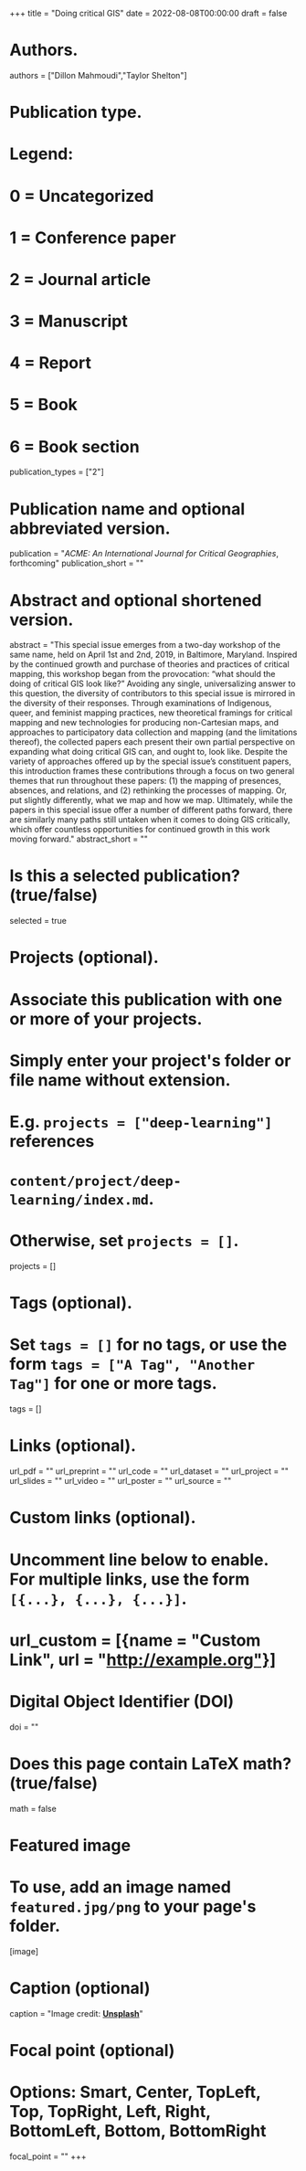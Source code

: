 +++
title = "Doing critical GIS"
date = 2022-08-08T00:00:00
draft = false

# Authors.
authors = ["Dillon Mahmoudi","Taylor Shelton"]

# Publication type.
# Legend:
# 0 = Uncategorized
# 1 = Conference paper
# 2 = Journal article
# 3 = Manuscript
# 4 = Report
# 5 = Book
# 6 = Book section
publication_types = ["2"]

# Publication name and optional abbreviated version.
publication = "_ACME: An International Journal for Critical Geographies_, forthcoming"
publication_short = ""

# Abstract and optional shortened version.
abstract = "This special issue emerges from a two-day workshop of the same name, held on April 1st and 2nd, 2019, in Baltimore, Maryland. Inspired by the continued growth and purchase of theories and practices of critical mapping, this workshop began from the provocation: “what should the doing of critical GIS look like?” Avoiding any single, universalizing answer to this question, the diversity of contributors to this special issue is mirrored in the diversity of their responses. Through examinations of Indigenous, queer, and feminist mapping practices, new theoretical framings for critical mapping and new technologies for producing non-Cartesian maps, and approaches to participatory data collection and mapping (and the limitations thereof), the collected papers each present their own partial perspective on expanding what doing critical GIS can, and ought to, look like. Despite the variety of approaches offered up by the special issue’s constituent papers, this introduction frames these contributions through a focus on two general themes that run throughout these papers: (1) the mapping of presences, absences, and relations, and (2) rethinking the processes of mapping. Or, put slightly differently, what we map and how we map. Ultimately, while the papers in this special issue offer a number of different paths forward, there are similarly many paths still untaken when it comes to doing GIS critically, which offer countless opportunities for continued growth in this work moving forward."
abstract_short = ""

# Is this a selected publication? (true/false)
selected = true

# Projects (optional).
#   Associate this publication with one or more of your projects.
#   Simply enter your project's folder or file name without extension.
#   E.g. `projects = ["deep-learning"]` references 
#   `content/project/deep-learning/index.md`.
#   Otherwise, set `projects = []`.
projects = []

# Tags (optional).
#   Set `tags = []` for no tags, or use the form `tags = ["A Tag", "Another Tag"]` for one or more tags.
tags = []

# Links (optional).
url_pdf = ""
url_preprint = ""
url_code = ""
url_dataset = ""
url_project = ""
url_slides = ""
url_video = ""
url_poster = ""
url_source = ""

# Custom links (optional).
#   Uncomment line below to enable. For multiple links, use the form `[{...}, {...}, {...}]`.
# url_custom = [{name = "Custom Link", url = "http://example.org"}]

# Digital Object Identifier (DOI)
doi = ""

# Does this page contain LaTeX math? (true/false)
math = false

# Featured image
# To use, add an image named `featured.jpg/png` to your page's folder. 
[image]
  # Caption (optional)
  caption = "Image credit: [**Unsplash**](https://unsplash.com/photos/pLCdAaMFLTE)"

  # Focal point (optional)
  # Options: Smart, Center, TopLeft, Top, TopRight, Left, Right, BottomLeft, Bottom, BottomRight
  focal_point = ""
+++

